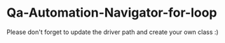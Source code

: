 ﻿# Qa-Automation-Navigator-for-loop

Please don't forget to update the driver path and create your own class :) 
